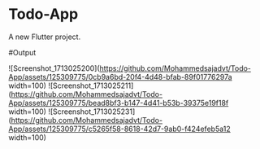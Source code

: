 # Todo-App

A new Flutter project.

#Output

![Screenshot_1713025200](https://github.com/Mohammedsajadvt/Todo-App/assets/125309775/0cb9a6bd-20f4-4d48-bfab-89f01776297a width=100)
![Screenshot_1713025211](https://github.com/Mohammedsajadvt/Todo-App/assets/125309775/bead8bf3-b147-4d41-b53b-39375e19f18f width=100)
![Screenshot_1713025231](https://github.com/Mohammedsajadvt/Todo-App/assets/125309775/c5265f58-8618-42d7-9ab0-f424efeb5a12 width=100)




